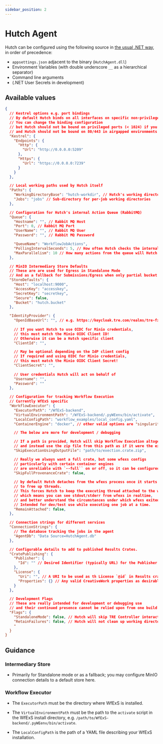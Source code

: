 ```yaml
---
sidebar_position: 2
---
```


# Hutch Agent

Hutch can be configured using the following source in [the usual .NET way](https://learn.microsoft.com/en-us/aspnet/core/fundamentals/configuration), in order of precedence:
-  `appsettings.json` adjacent to the binary (`HutchAgent.dll`)
- Environment Variables (with double underscore `__` as a hierarchical separator)
- Command line arguments
- (.NET User Secrets in development)

## Available values

```json
{
  // Kestrel options e.g. port bindings
  // By default Hutch binds on all interfaces on specific non-privileged ports
  // You can change the binding configuration
  // but Hutch should not be bound on privileged ports (< 1024) if you don't want to run it evelated
  // and Hutch should not be bound on 80/443 in airgapped environments where nginx is used to proxy workflow fetching (as nginx will use those ports)
  "Kestrel": {
    "Endpoints": {
      "Http": {
        "Url": "http://0.0.0.0:5209"
      },
      "Https": {
        "Url": "https://0.0.0.0:7239"
      }
    }
  },

  // Local working paths used by Hutch itself
  "Paths": {
    "WorkingDirectoryBase": "hutch-workdir", // Hutch's working directory
    "Jobs": "jobs" // Sub-directory for per-job working directories
  },

  // Configuration for Hutch's internal Action Queue (RabbitMQ)
  "Queue": {
    "Hostname": "", // Rabbit MQ Host
    "Port": 0, // Rabbit MQ Port
    "UserName": "", // Rabbit MQ User
    "Password": "", // Rabbit MQ Password

    "QueueName": "WorkflowJobActions",
    "PollingIntervalSeconds": 5, // How often Hutch checks the internal queue for new Actions
    "MaxParallelism": 10 // How many actions from the queue will Hutch run simultaneously
  },

  // MinIO Intermediary Store Defaults
  // These are are used for Egress in Standalone Mode
  // And as a fallback for Submissions/Egress when only partial bucket details are provided.
  "StoreDefaults": {
    "Host": "localhost:9000",
    "AccessKey": "accesskey",
    "SecretKey": "secretkey",
    "Secure": false,
    "Bucket": "hutch.bucket"
  },

  "IdentityProvider": {
    "OpenIdBaseUrl": "", // e.g. https://keycloak.tre.com/realms/tre-fx
    
    // If you want Hutch to use OIDC for Minio credentials,
    // this must match the Minio OIDC Client ID!
    // Otherwise it can be a Hutch specific client
    "ClientId": "",

    // May be optional depending on the IdP client config
    // If required and using OIDC for Minio credentials,
    // this must match the Minio OIDC Client Secret!
    "ClientSecret": "",
    
    // User credentials Hutch will act on behalf of
    "Username": "",
    "Password": ""
  },

  // Configuration for tracking Workflow Execution
  // Currently WfExS specific
  "WorkflowExecutor": {
    "ExecutorPath": "/WfExS-backend",
    "VirtualEnvironmentPath": "/WfExS-backend/.pyWEenv/bin/activate",
    "LocalConfigPath": "workflow_examples/local_config.yaml",
    "ContainerEngine": "docker", // other valid options are "singularity" and "podman"

    // The below are more for development / debugging

    // If a path is provided, Hutch will skip Workflow Execution altogether
    // and instead use the zip file from this path as if it were the execution output
    "SkipExecutionUsingOutputFile": "path/to/exection.crate.zip",

    // Really we always want a full crate, but some wfexs configs
    // particularly with certain container engines
    // are unreliable with `--full`` on or off, so it can be configured for testing.
    "SkipFullProvenanceCrate": false,
    
    // by default Hutch detaches from the wfexs process once it starts it,
    // to free up threads.
    // This forces Hutch to keep the executing thread attached to the wfexs process
    // which means you can see stdout/stderr from wfexs in realtime,
    // and better understand the circumstances under which wfexs exited.
    // Intended for dev/test use while executing one job at a time.
    "RemainAttached": false,
  },

  // Connection strings for different services
  "ConnectionStrings": {
    // The database tracking the jobs in the agent
    "AgentDb": "Data Source=HutchAgent.db"
  },

  // Configurable details to add to published Results Crates.
  "CratePublishing": {
    "Publisher": {
      "Id": "" // Desired Identifier (typically URL) for the Publisher in Results Crates.
    },
    "License": {
      "Uri": "", // A URI to be used as th License `@id` in Results crate metadata
      "Properties": {} // Any valid CreativeWork properties as desirable to be included for the License.
    }
  },

  // Development Flags
  // These are really intended for development or debugging use
  // and their continued presence cannot be relied upon from one build to the next!
  "Flags": {
    "StandaloneMode": false, // Hutch will skip TRE Controller interactions
    "RetainFailures": false, // Hutch will not clean up working directories or database records for jobs that fail.
    "
  }
}
```

## Guidance
### Intermediary Store
- Primarily for Standalone mode or as a fallback; you may configure MinIO connection details to a default store here.

### Workflow Executor
- The `ExecutorPath` must be the directory where WfExS is installed.

- The `VirtualEnvironmentPath` must be the path to the `activate` script in the WfExS install directory, e.g. `/path/to/WfExS-backend/.pyWEenv/bin/activate`.

- The `LocalConfigPath` is the path of a YAML file describing your WfExS installation.

